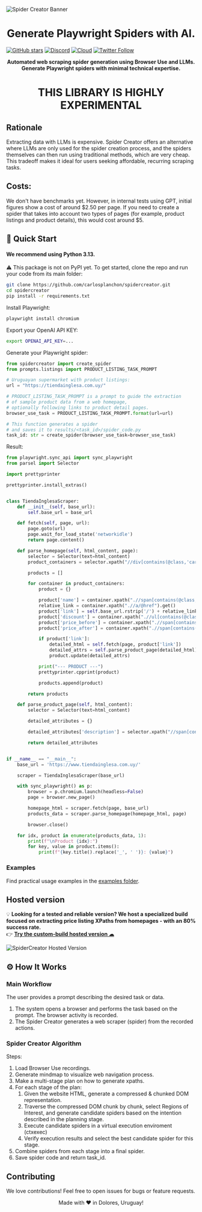 ![Spider Creator Banner](assets/spidercreator_banner.png)

<h1 align="center">Generate Playwright Spiders with AI.</h1>

[![GitHub stars](https://img.shields.io/github/stars/carlosplanchon/spidercreator?style=social)](https://github.com/carlosplanchon/spidercreator/stargazers)
[![Discord](https://img.shields.io/discord/1339895894434123777?color=7289DA&label=Discord&logo=discord&logoColor=white)](https://discord.gg/EgXeu9qnrR)
[![Cloud](https://img.shields.io/badge/Cloud-☁️-blue)](https://services.carlosplanchon.com/spidercreator/)
[![Twitter Follow](https://img.shields.io/twitter/follow/carlosplanchon?style=social)](https://x.com/carlosplanchon)

<p align="center"><strong>Automated web scraping spider generation using Browser Use and LLMs.<br>
Generate Playwright spiders with minimal technical expertise.</strong></p>

<h1 align="center">THIS LIBRARY IS HIGHLY EXPERIMENTAL</h1>

## Rationale

Extracting data with LLMs is expensive. Spider Creator offers an alternative where LLMs are only used for the spider creation process, and the spiders themselves can then run using traditional methods, which are very cheap.
This tradeoff makes it ideal for users seeking affordable, recurring scraping tasks.

## Costs:
We don't have benchmarks yet. However, in internal tests using GPT, initial figures show a cost of around $2.50 per page. If you need to create a spider that takes into account two types of pages (for example, product listings and product details), this would cost around $5.

## 🚀 Quick Start

#### We recommend using Python 3.13.

⚠️ This package is not on PyPI yet. To get started, clone the repo and run your code from its main folder:
  
```bash
git clone https://github.com/carlosplanchon/spidercreator.git
cd spidercreator
pip install -r requirements.txt
```

Install Playwright: 
```bash
playwright install chromium
```

Export your OpenAI API KEY:

```bash
export OPENAI_API_KEY=...
```

Generate your Playwright spider:

```python
from spidercreator import create_spider
from prompts.listings import PRODUCT_LISTING_TASK_PROMPT

# Uruguayan supermarket with product listings:
url = "https://tiendainglesa.com.uy/"

# PRODUCT_LISTING_TASK_PROMPT is a prompt to guide the extraction
# of sample product data from a web homepage,
# optionally following links to product detail pages.
browser_use_task = PRODUCT_LISTING_TASK_PROMPT.format(url=url)

# This function generates a spider
# and saves it to results/<task_id>/spider_code.py
task_id: str = create_spider(browser_use_task=browser_use_task)
```

Result:

```python
from playwright.sync_api import sync_playwright
from parsel import Selector

import prettyprinter

prettyprinter.install_extras()


class TiendaInglesaScraper:
    def __init__(self, base_url):
        self.base_url = base_url

    def fetch(self, page, url):
        page.goto(url)
        page.wait_for_load_state('networkidle')
        return page.content()

    def parse_homepage(self, html_content, page):
        selector = Selector(text=html_content)
        product_containers = selector.xpath("//div[contains(@class,'card-product-container')]")

        products = []

        for container in product_containers:
            product = {}

            product['name'] = container.xpath(".//span[contains(@class,'card-product-name')]/text()").get('').strip()
            relative_link = container.xpath(".//a/@href").get()
            product['link'] = self.base_url.rstrip('/') + relative_link if relative_link else None
            product['discount'] = container.xpath(".//ul[contains(@class,'card-product-promo')]//li[contains(@class,'card-product-badge')]/text()").get('').strip()
            product['price_before'] = container.xpath(".//span[contains(@class,'wTxtProductPriceBefore')]/text()").get('').strip()
            product['price_after'] = container.xpath(".//span[contains(@class,'ProductPrice')]/text()").get('').strip()

            if product['link']:
                detailed_html = self.fetch(page, product['link'])
                detailed_attrs = self.parse_product_page(detailed_html)
                product.update(detailed_attrs)

            print("--- PRODUCT ---")
            prettyprinter.cpprint(product)

            products.append(product)

        return products

    def parse_product_page(self, html_content):
        selector = Selector(text=html_content)

        detailed_attributes = {}

        detailed_attributes['description'] = selector.xpath("//span[contains(@class, 'ProductDescription')]/text()").get('').strip()

        return detailed_attributes


if __name__ == "__main__":
    base_url = 'https://www.tiendainglesa.com.uy/'

    scraper = TiendaInglesaScraper(base_url)

    with sync_playwright() as p:
        browser = p.chromium.launch(headless=False)
        page = browser.new_page()

        homepage_html = scraper.fetch(page, base_url)
        products_data = scraper.parse_homepage(homepage_html, page)

        browser.close()

    for idx, product in enumerate(products_data, 1):
        print(f"\nProduct {idx}:")
        for key, value in product.items():
            print(f"{key.title().replace('_', ' ')}: {value}")
```

### Examples

Find practical usage examples in the [examples folder](examples/).

## Hosted version
💡 <strong>Looking for a tested and reliable version? We host a specialized build focused on extracting price listing XPaths from homepages - with an 80% success rate.</strong>  
👉 **[Try the custom-build hosted version ☁︎](https://services.carlosplanchon.com/spidercreator/)**

![SpiderCreator Hosted Version](assets/spidercreator_hosted.png)

## ⚙️ How It Works

### Main Workflow

The user provides a prompt describing the desired task or data.
1. The system opens a browser and performs the task based on the prompt. The browser activity is recorded.
2. The Spider Creator generates a web scraper (spider) from the recorded actions.

### Spider Creator Algorithm

Steps:
1. Load Browser Use recordings.
2. Generate mindmap to visualize web navigation process.
3. Make a multi-stage plan on how to generate xpaths.
4. For each stage of the plan:
    1. Given the website HTML, generate a compressed & chunked DOM representation.
    2. Traverse the compressed DOM chunk by chunk, select Regions of Interest, and generate candidate spiders based on the intention described in the planning stage.
    3. Execute candidate spiders in a virtual execution enviroment (ctxexec)
    4. Verify execution results and select the best candidate spider for this stage.
5. Combine spiders from each stage into a final spider.
6. Save spider code and return task_id.

## Contributing

We love contributions! Feel free to open issues for bugs or feature requests.

<div align="center">
Made with ❤️ in Dolores, Uruguay!
 </div>
